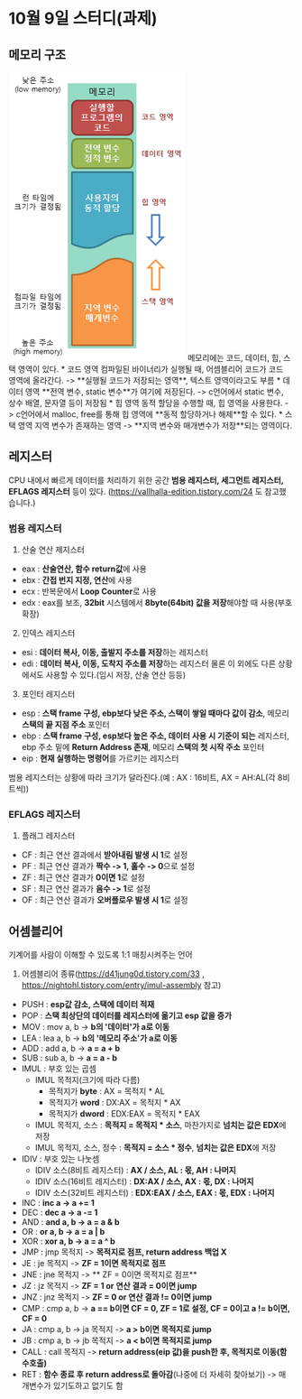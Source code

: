 # 10월 9일 스터디(과제)
## 메모리 구조
<img src="메모리 구조.png">
메모리에는 코드, 데이터, 힙, 스택 영역이 있다.
* 코드 영역   컴파일된 바이너리가 실행될 때, 어셈블리어 코드가 코드 영역에 올라간다.   -> **실행될 코드가 저장되는 영역**, 텍스트 영역이라고도 부름
* 데이터 영역   **전역 변수, static 변수**가 여기에 저장된다.   -> c언어에서 static 변수, 상수 배열, 문자열 등이 저장됨
* 힙 영역   동적 할당을 수행할 때, 힙 영역을 사용한다.   -> c언어에서 malloc, free를 통해 힙 영역에 **동적 할당하거나 해제**할 수 있다.   
* 스택 영역   지역 변수가 존재하는 영역   -> **지역 변수와 매개변수가 저장**되는 영역이다.

## 레지스터
CPU 내에서 빠르게 데이터를 처리하기 위한 공간   **범용 레지스터, 세그먼트 레지스터, EFLAGS 레지스터** 등이 있다.   (https://vallhalla-edition.tistory.com/24 도 참고했습니다.)

### 범용 레지스터
1. 산술 연산 제지스터
  * eax : **산술연산, 함수 return값**에 사용
  * ebx : **간접 번지 지정, 연산**에 사용
  * ecx : 반복문에서 **Loop Counter**로 사용
  * edx : eax를 보조, **32bit** 시스템에서 **8byte(64bit) 값을 저장**해야할 때 사용(부호 확장)
2. 인덱스 레지스터
  * esi : **데이터 복사, 이동, 출발지 주소를 저장**하는 레지스터
  * edi : **데이터 복사, 이동, 도착지 주소를 저장**하는 레지스터   물론 이 외에도 다른 상황에서도 사용할 수 있다.(임시 저장, 산술 연산 등등)
3. 포인터 레지스터
  * esp : **스택 frame 구성, ebp보다 낮은 주소, 스택이 쌓일 때마다 값이 감소**, 메모리 **스택의 끝 지점 주소** 포인터
  * ebp : **스택 frame 구성, esp보다 높은 주소, 데이터 사용 시 기준이 되는** 레지스터, ebp 주소 밑에 **Return Address 존재**, 메모리 **스택의 첫 시작 주소** 포인터
  * eip : **현재 실행하는 명령어**를 가르키는 레지스터   

범용 레지스터는 상황에 따라 크기가 달라진다.(예 : AX : 16비트, AX = AH:AL(각 8비트씩))


### EFLAGS 레지스터
1. 플래그 레지스터
  * CF : 최근 연산 결과에서 **받아내림 발생 시 1**로 설정
  * PF : 최근 연산 결과가 **짝수 -> 1, 홀수 -> 0**으로 설정
  * ZF : 최근 연산 결과가 **0이면 1**로 설정
  * SF : 최근 연산 결과가 **음수 -> 1**로 설정
  * OF : 최근 연산 결과가 **오버플로우 발생 시 1**로 설정

## 어셈블리어
기계어를 사람이 이해할 수 있도록 1:1 매칭시켜주는 언어
1. 어셈블리어 종류(https://d41jung0d.tistory.com/33 , https://nightohl.tistory.com/entry/imul-assembly 참고)
* PUSH : **esp값 감소, 스택에 데이터 적재**
* POP : **스택 최상단의 데이터를 레지스터에 옮기고 esp 값을 증가**
* MOV : mov a, b -> **b의 '데이터'가 a로 이동**
* LEA : lea a, b -> **b의 '메모리 주소'가 a로 이동**
* ADD : add a, b -> **a = a + b**
* SUB : sub a, b -> **a = a - b**
* IMUL : 부호 있는 곱셈
  * IMUL 목적지(크기에 따라 다름)
    * 목적지가 **byte** : AX = 목적지 * AL
    * 목적지가 **word** : DX:AX = 목적지 * AX
    * 목적지가 **dword** : EDX:EAX = 목적지 * EAX
  * IMUL 목적지, 소스 : **목적지 = 목적지 * 소스**, 마찬가지로 **넘치는 값은 EDX**에 저장
  * IMUL 목적지, 소스, 정수 : **목적지 = 소스 * 정수**, **넘치는 값은 EDX**에 저장
* IDIV : 부호 있는 나눗셈
  * IDIV 소스(8비트 레지스터) : **AX / 소스, AL : 몫, AH : 나머지**
  * IDIV 소스(16비트 레지스터) : **DX:AX / 소스, AX : 몫, DX : 나머지**
  * IDIV 소스(32비트 레지스터) : **EDX:EAX / 소스, EAX : 몫, EDX : 나머지**
* INC : **inc a -> a += 1**
* DEC : **dec a -> a -= 1**
* AND : **and a, b -> a = a & b**
* OR : **or a, b -> a = a | b**
* XOR : **xor a, b -> a = a ^ b**
* JMP : jmp 목적지 -> **목적지로 점프, return address 백업 X**
* JE : je 목적지 -> **ZF = 1이면 목적지로 점프**
* JNE : jne 목적지 -> ** ZF = 0이면 목적지로 점프**
* JZ : jz 목적지 -> **ZF = 1 or 연산 결과 = 0이면 jump**
* JNZ : jnz 목적지 -> **ZF = 0 or 연산 결과 != 0이면 jump**
* CMP : cmp a, b -> **a == b이면 CF = 0, ZF = 1로 설정, CF = 0이고 a != b이면, CF = 0**
* JA : cmp a, b -> ja 목적지 -> **a > b이면 목적지로 jump**
* JB : cmp a, b -> jb 목적지 -> **a < b이면 목적지로 jump**
* CALL : call 목적지 -> **return address(eip 값)을 push한 후, 목적지로 이동(함수호출)**
* RET : **함수 종료 후 return address로 돌아감**(나중에 더 자세히 찾아보기) -> 매개변수가 있기도하고 없기도 함



